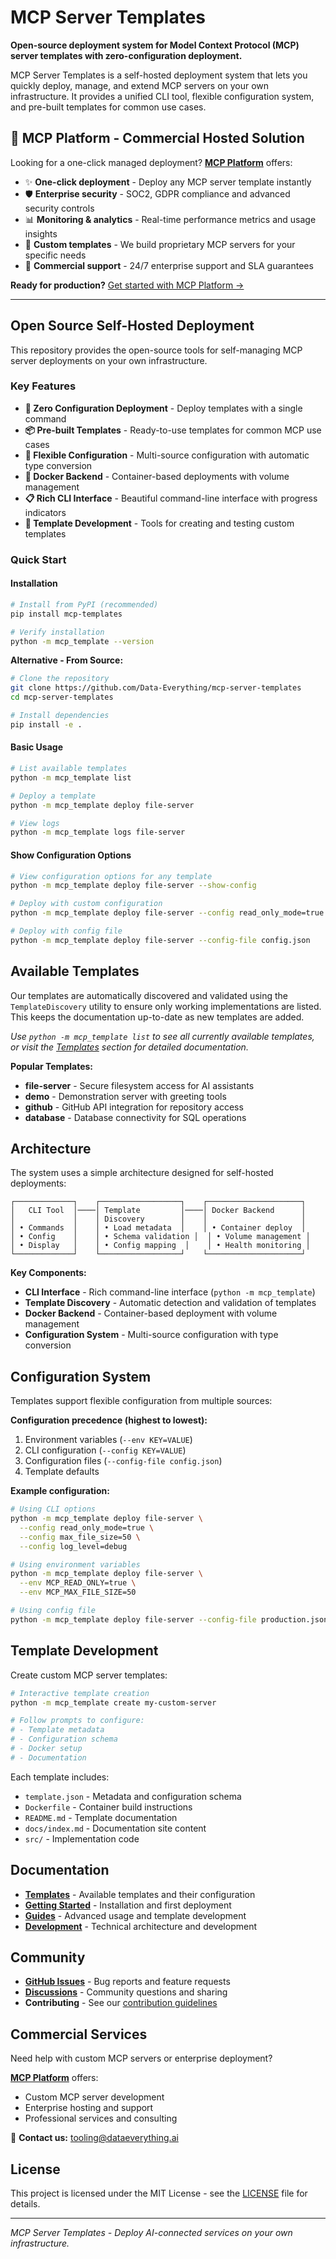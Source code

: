 # MCP Server Templates

**Open-source deployment system for Model Context Protocol (MCP) server templates with zero-configuration deployment.**

MCP Server Templates is a self-hosted deployment system that lets you quickly deploy, manage, and extend MCP servers on your own infrastructure. It provides a unified CLI tool, flexible configuration system, and pre-built templates for common use cases.

## 🌟 MCP Platform - Commercial Hosted Solution

Looking for a one-click managed deployment? **[MCP Platform](https://mcp-platform.dataeverything.ai/)** offers:

- ✨ **One-click deployment** - Deploy any MCP server template instantly
- 🛡️ **Enterprise security** - SOC2, GDPR compliance and advanced security controls
- 📊 **Monitoring & analytics** - Real-time performance metrics and usage insights
- 🔧 **Custom templates** - We build proprietary MCP servers for your specific needs
- 💼 **Commercial support** - 24/7 enterprise support and SLA guarantees

**Ready for production?** [Get started with MCP Platform →](https://mcp-platform.dataeverything.ai/)

---

## Open Source Self-Hosted Deployment

This repository provides the open-source tools for self-managing MCP server deployments on your own infrastructure.

### Key Features

- **🚀 Zero Configuration Deployment** - Deploy templates with a single command
- **📦 Pre-built Templates** - Ready-to-use templates for common MCP use cases
- **🔧 Flexible Configuration** - Multi-source configuration with automatic type conversion
- **🐳 Docker Backend** - Container-based deployments with volume management
- **📋 Rich CLI Interface** - Beautiful command-line interface with progress indicators
- **🧪 Template Development** - Tools for creating and testing custom templates

### Quick Start

#### Installation

```bash
# Install from PyPI (recommended)
pip install mcp-templates

# Verify installation
python -m mcp_template --version
```

**Alternative - From Source:**
```bash
# Clone the repository
git clone https://github.com/Data-Everything/mcp-server-templates
cd mcp-server-templates

# Install dependencies
pip install -e .
```

#### Basic Usage

```bash
# List available templates
python -m mcp_template list

# Deploy a template
python -m mcp_template deploy file-server

# View logs
python -m mcp_template logs file-server

```

#### Show Configuration Options

```bash
# View configuration options for any template
python -m mcp_template deploy file-server --show-config

# Deploy with custom configuration
python -m mcp_template deploy file-server --config read_only_mode=true

# Deploy with config file
python -m mcp_template deploy file-server --config-file config.json
```

## Available Templates

Our templates are automatically discovered and validated using the `TemplateDiscovery` utility to ensure only working implementations are listed. This keeps the documentation up-to-date as new templates are added.

*Use `python -m mcp_template list` to see all currently available templates, or visit the [Templates](server-templates/index.md) section for detailed documentation.*

**Popular Templates:**
- **file-server** - Secure filesystem access for AI assistants
- **demo** - Demonstration server with greeting tools
- **github** - GitHub API integration for repository access
- **database** - Database connectivity for SQL operations

## Architecture

The system uses a simple architecture designed for self-hosted deployments:

```
┌─────────────┐    ┌──────────────────┐    ┌─────────────────────┐
│   CLI Tool  │────│ Template         │────│ Docker Backend      │
│             │    │ Discovery        │    │                     │
│ • Commands  │    │ • Load metadata  │    │ • Container deploy  │
│ • Config    │    │ • Schema validation │  │ • Volume management │
│ • Display   │    │ • Config mapping  │    │ • Health monitoring │
└─────────────┘    └──────────────────┘    └─────────────────────┘
```

**Key Components:**
- **CLI Interface** - Rich command-line interface (`python -m mcp_template`)
- **Template Discovery** - Automatic detection and validation of templates
- **Docker Backend** - Container-based deployment with volume management
- **Configuration System** - Multi-source configuration with type conversion

## Configuration System

Templates support flexible configuration from multiple sources:

**Configuration precedence (highest to lowest):**
1. Environment variables (`--env KEY=VALUE`)
2. CLI configuration (`--config KEY=VALUE`)
3. Configuration files (`--config-file config.json`)
4. Template defaults

**Example configuration:**
```bash
# Using CLI options
python -m mcp_template deploy file-server \
  --config read_only_mode=true \
  --config max_file_size=50 \
  --config log_level=debug

# Using environment variables
python -m mcp_template deploy file-server \
  --env MCP_READ_ONLY=true \
  --env MCP_MAX_FILE_SIZE=50

# Using config file
python -m mcp_template deploy file-server --config-file production.json
```

## Template Development

Create custom MCP server templates:

```bash
# Interactive template creation
python -m mcp_template create my-custom-server

# Follow prompts to configure:
# - Template metadata
# - Configuration schema
# - Docker setup
# - Documentation
```

Each template includes:
- `template.json` - Metadata and configuration schema
- `Dockerfile` - Container build instructions
- `README.md` - Template documentation
- `docs/index.md` - Documentation site content
- `src/` - Implementation code

## Documentation

- **[Templates](server-templates/index.md)** - Available templates and their configuration
- **[Getting Started](getting-started/quickstart.md)** - Installation and first deployment
- **[Guides](guides/creating-templates.md)** - Advanced usage and template development
- **[Development](development/architecture.md)** - Technical architecture and development

## Community

- **[GitHub Issues](https://github.com/Data-Everything/mcp-server-templates/issues)** - Bug reports and feature requests
- **[Discussions](https://github.com/Data-Everything/mcp-server-templates/discussions)** - Community questions and sharing
- **Contributing** - See our [contribution guidelines](guides/contributing.md)

## Commercial Services

Need help with custom MCP servers or enterprise deployment?

**[MCP Platform](https://mcp-platform.dataeverything.ai/)** offers:
- Custom MCP server development
- Enterprise hosting and support
- Professional services and consulting

📧 **Contact us:** [tooling@dataeverything.ai](mailto:tooling@dataeverything.ai)

## License

This project is licensed under the MIT License - see the [LICENSE](https://github.com/Data-Everything/mcp-server-templates/blob/main/LICENSE) file for details.

---

*MCP Server Templates - Deploy AI-connected services on your own infrastructure.*
